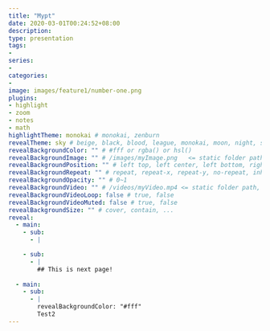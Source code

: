 ```yaml
---
title: "Mypt"
date: 2020-03-01T00:24:52+08:00
description: 
type: presentation
tags:
-
series:
-
categories:
-
image: images/feature1/number-one.png
plugins:
- highlight
- zoom
- notes
- math
highlightTheme: monokai # monokai, zenburn
revealTheme: sky # beige, black, blood, league, monokai, moon, night, serif, simple, sky, solarized, white
revealBackgroundColor: "" # #fff or rgba() or hsl()
revealBackgroundImage: "" # /images/myImage.png   <= static folder path
revealBackgroundPosition: "" # left top, left center, left bottom, right top, right center ...
revealBackgroundRepeat: "" # repeat, repeat-x, repeat-y, no-repeat, inherit
revealBackgroundOpacity: "" # 0~1
revealBackgroundVideo: "" # /videos/myVideo.mp4 <= static folder path, A single video source, or a comma separated list of video sources.
revealBackgroundVideoLoop: false # true, false
revealBackgroundVideoMuted: false # true, false
revealBackgroundSize: "" # cover, contain, ...
reveal: 
  - main:
    - sub: 
      - | 

    - sub: 
      - | 
		## This is next page!
      
  - main:
    - sub: 
      - |
		revealBackgroundColor: "#fff"
      	Test2
---
```

